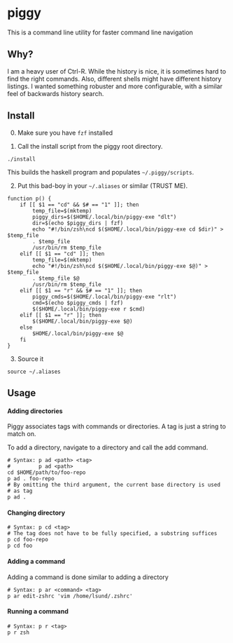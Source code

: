 # piggy

This is a command line utility for faster command line navigation

## Why?

I am a heavy user of Ctrl-R. While the history is nice, it is sometimes hard to
find the right commands. Also, different shells might have different history
listings. I wanted something robuster and more configurable, with a similar feel of backwards history search.

## Install

0. Make sure you have `fzf` installed

1. Call the install script from the piggy root directory.

```
./install
```

This builds the haskell program and populates `~/.piggy/scripts`.

2. Put this bad-boy in your `~/.aliases` or similar (TRUST ME).

```
function p() {
    if [[ $1 == "cd" && $# == "1" ]]; then
        temp_file=$(mktemp)
        piggy_dirs=$($HOME/.local/bin/piggy-exe "dlt")
        dir=$(echo $piggy_dirs | fzf)
        echo "#!/bin/zsh\ncd $($HOME/.local/bin/piggy-exe cd $dir)" > $temp_file
        . $temp_file
        /usr/bin/rm $temp_file
    elif [[ $1 == "cd" ]]; then
        temp_file=$(mktemp)
        echo "#!/bin/zsh\ncd $($HOME/.local/bin/piggy-exe $@)" > $temp_file
        . $temp_file $@
        /usr/bin/rm $temp_file
    elif [[ $1 == "r" && $# == "1" ]]; then
        piggy_cmds=$($HOME/.local/bin/piggy-exe "rlt")
        cmd=$(echo $piggy_cmds | fzf)
        $($HOME/.local/bin/piggy-exe r $cmd)
    elif [[ $1 == "r" ]]; then
        $($HOME/.local/bin/piggy-exe $@)
    else
        $HOME/.local/bin/piggy-exe $@
    fi
}
```

3. Source it

```
source ~/.aliases
```

## Usage

#### Adding directories

Piggy associates tags with commands or directories. A tag is just a string to
match on.

To add a directory, navigate to a directory and call the add command.

```
# Syntax: p ad <path> <tag>
#         p ad <path>
cd $HOME/path/to/foo-repo
p ad . foo-repo
# By omitting the third argument, the current base directory is used
# as tag
p ad .
```

#### Changing directory

```
# Syntax: p cd <tag>
# The tag does not have to be fully specified, a substring suffices
p cd foo-repo
p cd foo
```

#### Adding a command

Adding a command is done similar to adding a directory

```
# Syntax: p ar <command> <tag>
p ar edit-zshrc 'vim /home/lsund/.zshrc'
```

#### Running a command

```
# Syntax: p r <tag>
p r zsh
```

